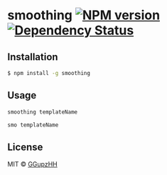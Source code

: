 # smoothing [![NPM version][npm-image]][npm-url] [![Dependency Status][daviddm-image]][daviddm-url]
> 

## Installation

```sh
$ npm install -g smoothing
```

## Usage

```sh
smoothing templateName

smo templateName
```
## License

MIT © [GGupzHH](https://github.com/GGupzHH)


[npm-image]: https://badge.fury.io/js/smoothing.svg
[npm-url]: https://npmjs.org/package/smoothing
[travis-image]: https://travis-ci.com/GGupzHH/smoothing.svg?branch=master
[travis-url]: https://travis-ci.com/GGupzHH/smoothing
[daviddm-image]: https://david-dm.org/GGupzHH/smoothing.svg?theme=shields.io
[daviddm-url]: https://david-dm.org/GGupzHH/smoothing
